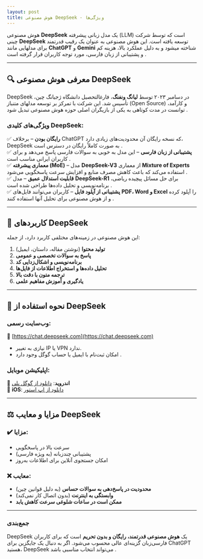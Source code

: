 ```yaml
---
layout: post
title: هوش مصنوعی DeepSeek - ویژگی‌ها
---
```


هوش مصنوعی **DeepSeek** یک مدل زبانی پیشرفته (LLM) است که توسط شرکت چینی **DeepSeek** توسعه یافته است. این هوش مصنوعی به عنوان یک رقیب قدرتمند برای مدلهایی مانند **ChatGPT** و **Gemini** شناخته میشود و به دلیل عملکرد بالا، هزینه کم و پشتیبانی از زبان فارسی، مورد توجه کاربران قرار گرفته است .

---

## 🔍 **معرفی هوش مصنوعی DeepSeek**
DeepSeek در دسامبر ۲۰۲۳ توسط **لیانگ ونفنگ**، فارغالتحصیل دانشگاه ژجیانگ چین، تأسیس شد. این شرکت با تمرکز بر توسعه مدلهای متنباز (Open Source) و کارآمد، توانست در مدت کوتاهی به یکی از بازیگران اصلی حوزه هوش مصنوعی تبدیل شود .

### **ویژگی‌های کلیدی DeepSeek**:
✅ **رایگان بودن** – برخلاف ChatGPT که نسخه رایگان آن محدودیت‌های زیادی دارد، DeepSeek به صورت کاملاً رایگان در دسترس است .  
✅ **پشتیبانی از زبان فارسی** – این مدل به خوبی به سوالات فارسی پاسخ می‌دهد و برای کاربران ایرانی مناسب است .  
✅ **معماری پیشرفته (MoE)** – مدل **DeepSeek-V3** از معماری **Mixture of Experts** استفاده می‌کند که باعث کاهش مصرف منابع و افزایش سرعت پاسخگویی می‌شود .  
✅ **قابلیت استدلال عمیق** – مدل **DeepSeek-R1** برای حل مسائل پیچیده ریاضی، برنامه‌نویسی و تحلیل داده‌ها طراحی شده است .  
✅ **پشتیبانی از آپلود فایل** – کاربران می‌توانند فایل‌های **PDF، Word و Excel** را آپلود کرده و از هوش مصنوعی برای تحلیل آنها استفاده کنند .  

---

## 🚀 **کاربردهای DeepSeek**
این هوش مصنوعی در زمینه‌های مختلفی کاربرد دارد، از جمله:
1. **تولید محتوا** (نوشتن مقاله، داستان، ایمیل)   
2. **پاسخ به سوالات تخصصی و عمومی**   
3. **برنامه‌نویسی و اشکال‌زدایی کد**   
4. **تحلیل داده‌ها و استخراج اطلاعات از فایل‌ها**   
5. **ترجمه متون با دقت بالا**   
6. **یادگیری و آموزش مفاهیم علمی**   

---

## 📱 **نحوه استفاده از DeepSeek**
### **وب‌سایت رسمی**:  
🔗 [https://chat.deepseek.com](https://chat.deepseek.com)  
- نیازی به تغییر IP یا VPN ندارد.  
- امکان ثبت‌نام با ایمیل یا حساب گوگل وجود دارد .  

### **اپلیکیشن موبایل**:  
📱 **اندروید**: [دانلود از گوگل پلی](https://play.google.com/store/apps/details?id=com.deepseek.chat)   
🍏 **iOS**: [دانلود از اپ استور](https://apps.apple.com/us/app/deepseek-ai-assistant/id6737597349)   

---

## ⚖️ **مزایا و معایب DeepSeek**
### ✔️ **مزایا**:
- سرعت بالا در پاسخگویی  
- پشتیبانی چندزبانه (به ویژه فارسی)  
- امکان جستجوی آنلاین برای اطلاعات به‌روز   

### ❌ **معایب**:
- **محدودیت در پاسخ‌دهی به سوالات حساس** (به دلیل قوانین چین)   
- **وابستگی به اینترنت** (بدون اتصال کار نمی‌کند)   
- **ممکن است در ساعات شلوغی سرعت کاهش یابد**   

---


### **جمع‌بندی**  
DeepSeek یک **هوش مصنوعی قدرتمند، رایگان و بدون تحریم** است که برای کاربران فارسی‌زبان گزینه‌ای عالی محسوب می‌شود. اگر به دنبال یک جایگزین برای ChatGPT هستید، DeepSeek می‌تواند انتخاب مناسبی باشد .  

